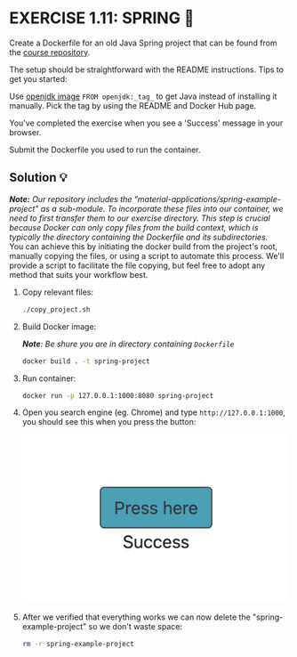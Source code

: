 # EXERCISE 1.11: SPRING 🤔
Create a Dockerfile for an old Java Spring project that can be found from the [course repository](https://github.com/docker-hy/material-applications/tree/main/spring-example-project).

The setup should be straightforward with the README instructions. Tips to get you started:

Use [openjdk image](https://hub.docker.com/_/openjdk) `FROM openjdk:_tag_` to get Java instead of installing it manually. Pick the tag by using the README and Docker Hub page.

You've completed the exercise when you see a 'Success' message in your browser.

Submit the Dockerfile you used to run the container.

## Solution 💡

_**Note:** Our repository includes the "material-applications/spring-example-project" as a sub-module. To incorporate these files into our container, we need to first transfer them to our exercise directory. This step is crucial because Docker can only copy files from the build context, which is typically the directory containing the Dockerfile and its subdirectories._<br>
You can achieve this by initiating the docker build from the project's root, manually copying the files, or using a script to automate this process. We'll provide a script to facilitate the file copying, but feel free to adopt any method that suits your workflow best.


1. Copy relevant files:

    ```bash
    ./copy_project.sh
    ```

2. Build Docker image:

    _**Note**: Be shure you are in directory containing `Dockerfile`_

    ```bash
    docker build . -t spring-project
    ```

3. Run container:
    
    ```bash
    docker run -p 127.0.0.1:1000:8080 spring-project
    ```

4. Open you search engine (eg. Chrome) and type `http://127.0.0.1:1000`, you should see this when you press the button:

    ![success](https://github.com/milistu/DevOpsWithDocker/blob/main/assets/exercise_11_output.png "Exercise 11 Output")

5. After we verified that everything works we can now delete the "spring-example-project" so we don't waste space:
    ```bash
    rm -r spring-example-project
    ```